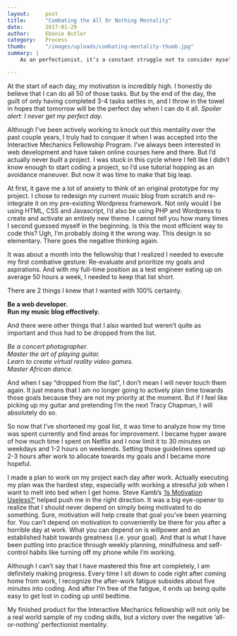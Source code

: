 ```yaml
---
layout:     post
title:      "Combating the All Or Nothing Mentality"
date:       2017-01-29
author:     Ebonie Butler
category:   Process
thumb:      "/images/uploads/combating-mentality-thumb.jpg"
summary: |
    As an perfectionist, it’s a constant struggle not to consider myself a failure if I don’t complete all 50 tasks I line up for the day.

---
```


At the start of each day, my motivation is incredibly high. I honestly do believe that I can do all 50 of those tasks. But by the end of the day, the guilt of only having completed 3-4 tasks settles in, and I throw in the towel in hopes that tomorrow will be the perfect day when I can do it all. *Spoiler alert: I never get my perfect day.*

Although I’ve been actively working to knock out this mentality over the past couple years, I truly had to conquer it when I was accepted into the Interactive Mechanics Fellowship Program. I’ve always been interested in web development and have taken online courses here and there. But I’d actually never *built* a project. I was stuck in this cycle where I felt like I didn’t know enough to start coding a project, so I’d use tutorial hopping as an avoidance maneuver. But now it was time to make that big leap. 

At first, it gave me a lot of anxiety to think of an original prototype for my project. I chose to redesign my current music blog from scratch and re-integrate it on my pre-existing Wordpress framework. Not only would I be using HTML, CSS and Javascript, I’d also be using PHP and Wordpress to create and activate an entirely new theme. I cannot tell you how many times I second guessed myself in the beginning. Is this the most efficient way to code this? Ugh, I’m probably doing it the wrong way. This design is so elementary. There goes the negative thinking again.

It was about a month into the fellowship that I realized I needed to execute my first combative gesture: Re-evaluate and prioritize my goals and aspirations. And with my full-time position as a test engineer eating up on average 50 hours a week, I needed to keep that list short.

There are 2 things I knew that I wanted with 100% certainty.

**Be a web developer. <br/>
Run my music blog effectively.**

And there were other things that I also wanted but weren’t quite as important and thus had to be dropped from the list.

*Be a concert photographer.<br/>
Master the art of playing guitar.<br/>
Learn to create virtual reality video games.<br/>
Master African dance.*

And when I say “dropped from the list”, I don’t mean I will never touch them again. It just means that I am no longer going to actively plan time towards those goals because they are not my priority at the moment. But if I feel like picking up my guitar and pretending I’m the next Tracy Chapman, I will absolutely do so.

So now that I’ve shortened my goal list, it was time to analyze how my time was spent currently and find areas for improvement. I became hyper aware of how much time I spent on Netflix and I now limit it to 30 minutes on weekdays and 1-2 hours on weekends. Setting those guidelines opened up 2-3 hours after work to allocate towards my goals and I became more hopeful.

I made a plan to work on my project each day after work. Actually executing my plan was the hardest step, especially with working a stressful job when I want to melt into bed when I get home. Steve Kamb’s [‘Is Motivation Useless?’](https://www.nerdfitness.com/blog/is-motivation-useless/) helped push me in the right direction. It was a big eye-opener to realize that I should never depend on simply being motivated to do something. Sure, motivation will help create that goal you’ve been yearning for. You can’t depend on motivation to conveniently be there for you after a horrible day at work. What you can depend on is willpower and an established habit towards greatness (i.e. your goal). And that is what I have been putting into practice through weekly planning, mindfulness and self-control habits like turning off my phone while I’m working. 

Although I can’t say that I have mastered this fine art completely, I am definitely making progress. Every time I sit down to code right after coming home from work, I recognize the after-work fatigue subsides about five minutes into coding. And after I’m free of the fatigue, it ends up being quite easy to get lost in coding up until bedtime. 

My finished product for the Interactive Mechanics fellowship will not only be a real world sample of my coding skills, but a victory over the negative ‘all-or-nothing’ perfectionist mentality.